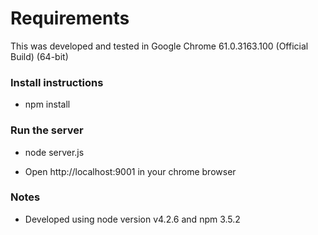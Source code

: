 # Requirements #

This was developed and tested in Google Chrome	61.0.3163.100 (Official Build) (64-bit) 


### Install instructions ###

* npm install

### Run the server ###

* node server.js

* Open http://localhost:9001 in your chrome browser 

### Notes ###

* Developed using node version v4.2.6 and npm 3.5.2

